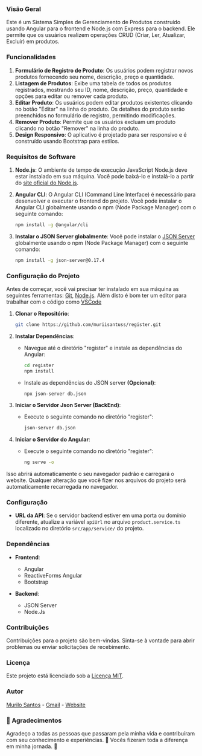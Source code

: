### Visão Geral

Este é um Sistema Simples de Gerenciamento de Produtos construído usando Angular para o frontend e Node.js com Express para o backend. Ele permite que os usuários realizem operações CRUD (Criar, Ler, Atualizar, Excluir) em produtos.

### Funcionalidades

1. **Formulário de Registro de Produto**: Os usuários podem registrar novos produtos fornecendo seu nome, descrição, preço e quantidade.
2. **Listagem de Produtos**: Exibe uma tabela de todos os produtos registrados, mostrando seu ID, nome, descrição, preço, quantidade e opções para editar ou remover cada produto.
3. **Editar Produto**: Os usuários podem editar produtos existentes clicando no botão "Editar" na linha do produto. Os detalhes do produto serão preenchidos no formulário de registro, permitindo modificações.
4. **Remover Produto**: Permite que os usuários excluam um produto clicando no botão "Remover" na linha do produto.
5. **Design Responsivo**: O aplicativo é projetado para ser responsivo e é construído usando Bootstrap para estilos.

### Requisitos de Software

1. **Node.js**: O ambiente de tempo de execução JavaScript Node.js deve estar instalado em sua máquina. Você pode baixá-lo e instalá-lo a partir do [site oficial do Node.js](https://nodejs.org/).

2. **Angular CLI**: O Angular CLI (Command Line Interface) é necessário para desenvolver e executar o frontend do projeto. Você pode instalar o Angular CLI globalmente usando o npm (Node Package Manager) com o seguinte comando:
   ```bash
   npm install -g @angular/cli
   ```
   
3. **Instalar o JSON Server globalmente**: Você pode instalar o [JSON Server](https://www.npmjs.com/package/json-server) globalmente usando o npm (Node Package Manager) com o seguinte comando:
   ```bash
   npm install -g json-server@0.17.4 
   ```

### Configuração do Projeto

Antes de começar, você vai precisar ter instalado em sua máquina as seguintes ferramentas:
[Git](https://git-scm.com), [Node.js](https://nodejs.org/en/).
Além disto é bom ter um editor para trabalhar com o código como [VSCode](https://code.visualstudio.com/)

1. **Clonar o Repositório**: 
   ```bash
   git clone https://github.com/muriisantuss/register.git
   ```

2. **Instalar Dependências**:
   - Navegue até o diretório "register" e instale as dependências do Angular:
     ```bash
     cd register
     npm install
     ```
   - Instale as dependências do JSON server **(Opcional)**:
     ```bash
     npx json-server db.json
     ```

3. **Iniciar o Servidor Json Server (BackEnd)**:
   - Execute o seguinte comando no diretório "register":
     ```bash
     json-server db.json
     ```

4. **Iniciar o Servidor do Angular**:
   - Execute o seguinte comando no diretório "register":
     ```bash
     ng serve -o
     ```
Isso abrirá automaticamente o seu navegador padrão e carregará o  website. Qualquer alteração que você fizer nos arquivos do projeto será automaticamente recarregada no navegador.

### Configuração

- **URL da API**: Se o servidor backend estiver em uma porta ou domínio diferente, atualize a variável `apiUrl` no arquivo `product.service.ts` localizado no diretório `src/app/service/` do projeto.

### Dependências

- **Frontend**:
  - Angular
  - ReactiveForms Angular
  - Bootstrap

- **Backend**:
  - JSON Server
  - Node.Js

### Contribuições

Contribuições para o projeto são bem-vindas. Sinta-se à vontade para abrir problemas ou enviar solicitações de recebimento.

### Licença

Este projeto está licenciado sob a [Licença MIT](LICENSE).

### Autor

[Murilo Santos](https://github.com/muriisantuss/) - [Gmail](muriisantuss@gmail.com) - [Website](https://github.com/muriisantuss/register/)

### 🎉 Agradecimentos

Agradeço a todas as pessoas que passaram pela minha vida e contribuíram com seu conhecimento e experiências. 🙏 Vocês fizeram toda a diferença em minha jornada. 🌟
